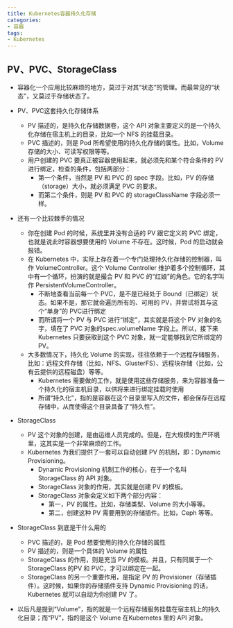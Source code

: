 ```yaml
---
title: Kubernetes容器持久化存储
categories:
- 容器
tags:
- Kubernetes
---
```




## PV、PVC、StorageClass

- 容器化一个应用比较麻烦的地方，莫过于对其“状态”的管理。而最常见的“状态”，又莫过于存储状态了。

- PV、PVC这套持久化存储体系

  - PV 描述的，是持久化存储数据卷，这个 API 对象主要定义的是一个持久化存储在宿主机上的目录，比如一个 NFS 的挂载目录。
  - PVC 描述的，则是 Pod 所希望使用的持久化存储的属性。比如，Volume 存储的大小、可读写权限等等。
  - 用户创建的 PVC 要真正被容器使用起来，就必须先和某个符合条件的 PV 进行绑定，检查的条件，包括两部分：
    - 第一个条件，当然是 PV 和 PVC 的 spec 字段。比如，PV 的存储（storage）大小，就必须满足 PVC 的要求。
    - 而第二个条件，则是 PV 和 PVC 的 storageClassName 字段必须一样。

- 还有一个比较棘手的情况

  - 你在创建 Pod 的时候，系统里并没有合适的 PV 跟它定义的 PVC 绑定，也就是说此时容器想要使用的 Volume 不存在。这时候，Pod 的启动就会报错。
  - 在 Kubernetes 中，实际上存在着一个专门处理持久化存储的控制器，叫作 VolumeController。这个 Volume Controller 维护着多个控制循环，其中有一个循环，扮演的就是撮合 PV 和 PVC 的“红娘”的角色。它的名字叫作 PersistentVolumeController。
    - 不断地查看当前每一个 PVC，是不是已经处于 Bound（已绑定）状态。如果不是，那它就会遍历所有的、可用的 PV，并尝试将其与这个“单身”的 PVC进行绑定
    - 而所谓将一个 PV 与 PVC 进行“绑定”，其实就是将这个 PV 对象的名字，填在了 PVC 对象的spec.volumeName 字段上。所以，接下来 Kubernetes 只要获取到这个 PVC 对象，就一定能够找到它所绑定的 PV。
  - 大多数情况下，持久化 Volume 的实现，往往依赖于一个远程存储服务，比如：远程文件存储（比如，NFS、GlusterFS）、远程块存储（比如，公有云提供的远程磁盘）等等。
    -  Kubernetes 需要做的工作，就是使用这些存储服务，来为容器准备一个持久化的宿主机目录，以供将来进行绑定挂载时使用
    - 所谓“持久化”，指的是容器在这个目录里写入的文件，都会保存在远程存储中，从而使得这个目录具备了“持久性”。

- StorageClass

  - PV 这个对象的创建，是由运维人员完成的。但是，在大规模的生产环境里，这其实是一个非常麻烦的工作。
  - Kubernetes 为我们提供了一套可以自动创建 PV 的机制，即：Dynamic Provisioning。
    - Dynamic Provisioning 机制工作的核心，在于一个名叫 StorageClass 的 API 对象。
    - StorageClass 对象的作用，其实就是创建 PV 的模板。
    - StorageClass 对象会定义如下两个部分内容：
      - 第一，PV 的属性。比如，存储类型、Volume 的大小等等。
      - 第二，创建这种 PV 需要用到的存储插件。比如，Ceph 等等。

- StorageClass 到底是干什么用的

  - PVC 描述的，是 Pod 想要使用的持久化存储的属性
  - PV 描述的，则是一个具体的 Volume 的属性
  - StorageClass 的作用，则是充当 PV 的模板。并且，只有同属于一个 StorageClass 的PV 和 PVC，才可以绑定在一起。
  - StorageClass 的另一个重要作用，是指定 PV 的 Provisioner（存储插件）。这时候，如果你的存储插件支持 Dynamic Provisioning 的话，Kubernetes 就可以自动为你创建 PV 了。

- 以后凡是提到“Volume”，指的就是一个远程存储服务挂载在宿主机上的持久化目录；而“PV”，指的是这个 Volume 在Kubernetes 里的 API 对象。

  


























